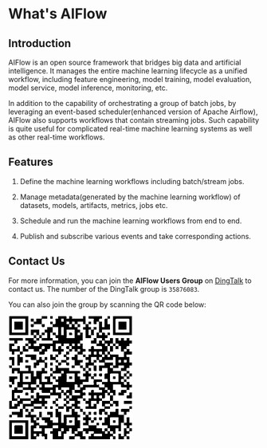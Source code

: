 # What's AIFlow

## Introduction
AIFlow is an open source framework that bridges big data and artificial intelligence. 
It manages the entire machine learning lifecycle as a unified workflow, including feature engineering, 
model training, model evaluation, model service, model inference, monitoring, etc. 

In addition to the capability of orchestrating a group of batch jobs, 
by leveraging an event-based scheduler(enhanced version of Apache Airflow), 
AIFlow also supports workflows that contain streaming jobs. Such capability is quite useful for complicated
real-time machine learning systems as well as other real-time workflows.

## Features
1. Define the machine learning workflows including batch/stream jobs.

2. Manage metadata(generated by the machine learning workflow) of datasets, models, artifacts, metrics, jobs etc.

3. Schedule and run the machine learning workflows from end to end.

4. Publish and subscribe various events and take corresponding actions.

## Contact Us

For more information, you can join the **AIFlow Users Group** on [DingTalk](https://www.dingtalk.com) to contact us.
The number of the DingTalk group is `35876083`. 

You can also join the group by scanning the QR code below:

![contact](../images/dingtalk_qr_code.png)
